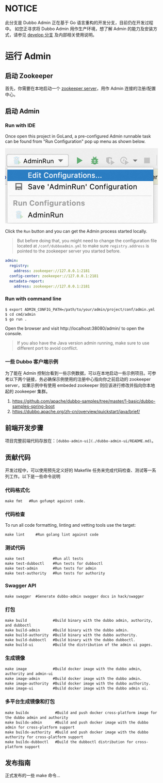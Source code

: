 # NOTICE
此分支是 Dubbo Admin 正在基于 Go 语言重构的开发分支，目前仍在开发过程中。
如您正寻求将 Dubbo Admin 用作生产环境，想了解 Admin 的能力及安装方式，请参见 [develop 分支](https://github.com/apache/dubbo-admin/tree/develop#dubbo-admin) 及内部相关使用说明。

# 运行 Admin
## 启动 Zookeeper
首先，你需要在本地启动一个 [zookeeper server](https://zookeeper.apache.org/doc/current/zookeeperStarted.html)，用作 Admin 连接的注册/配置中心。

## 启动 Admin

### Run with IDE
Once open this project in GoLand, a pre-configured Admin runnable task can be found from "Run Configuration" pop up menu as shown below.

![image.png](docs/images/ide_configuration.png)

Click the `Run` button and you can get the Admin process started locally.

> But before doing that, you might need to change the configuration file located at `/conf/dubboadmin.yml` to make sure `registry.address` is pointed to the zookeeper server you started before.

```yaml
admin:
  registry:
    address: zookeeper://127.0.0.1:2181
  config-center: zookeeper://127.0.0.1:2181
  metadata-report:
    address: zookeeper://127.0.0.1:2181
```

### Run with command line

```shell
$ export ADMIN_CONFIG_PATH=/path/to/your/admin/project/conf/admin.yml
$ cd cmd/admin
$ go run . 
```

Open the browser and visit http://localhost:38080/admin/ to open the console.

> If you also have the Java version admin running, make sure to use different port to avoid conflict.

### 一些 Dubbo 客户端示例
为了能在 Admin 控制台看到一些示例数据，可以在本地启动一些示例项目。可参考以下两个链接，务必确保示例使用的注册中心指向你之前启动的 zookeeper server，如果示例中有使用 embeded zookeeper 则应该进行修改并指向你本地起的 zookeeper 集群。

1. https://github.com/apache/dubbo-samples/tree/master/1-basic/dubbo-samples-spring-boot
2. https://dubbo.apache.org/zh-cn/overview/quickstart/java/brief/

## 前端开发步骤
项目完整前端代码存放在：`[dubbo-admin-ui](./dubbo-admin-ui/README.md)`。

## 贡献代码
开发过程中，可以使用预先定义好的 Makefile 任务来完成代码检查、测试等一系列工作。以下是一些命令说明

### 代码格式化
```shell
make fmt   #Run gofumpt against code.
```

### 代码检查
To run all code formatting, linting and vetting tools use the target:

```shell
make lint     #Run golang lint against code
```

### 测试代码

```shell
make test             #Run all tests
make test-dubboctl    #Run tests for dubboctl
make test-admin       #Run tests for admin
make test-authority   #Run tests for authority
```

### Swagger API
```shell
make swagger  #Generate dubbo-admin swagger docs in hack/swagger
```

### 打包
```shell
make build            #Build binary with the dubbo admin, authority, and dubboctl
make build-admin      #Build binary with the dubbo admin.
make build-authority  #Build binary with the dubbo authority.
make build-dubboctl   #Build binary with the dubbo dubboctl.
make build-ui         #Build the distribution of the admin ui pages.
```
### 生成镜像
```shell
make image            #Build docker image with the dubbo admin, authority and admin-ui
make image-admin      #Build docker image with the dubbo admin.
make image-authority  #Build docker image with the dubbo authority.
make image-ui         #Build docker image with the dubbo admin ui.
```
### 多平台生成镜像和打包
```shell
make buildx            #Build and push docker cross-platform image for the dubbo admin and authority
make buildx-admin      #Build and push docker image with the dubbo admin for cross-platform support
make buildx-authority  #Build and push docker image with the dubbo authority for cross-platform support
make buildx-dubboctl   #Build the dubboctl distribution for cross-platform support
```

## 发布指南
正式发布的一些 make 命令...
